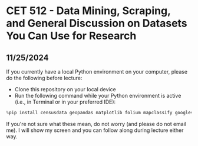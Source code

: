 # CET 512 - Data Mining, Scraping, and General Discussion on Datasets You Can Use for Research
## 11/25/2024

If you currently have a local Python environment on your computer, please do the following before lecture:
* Clone this repository on your local device
* Run the following command while your Python environment is active (i.e., in Terminal or in your preferred IDE):
```python 
%pip install censusdata geopandas matplotlib folium mapclassify googlesearch-python selenium nominatim-api geopy
```

If you're not sure what these mean, do not worry (and please do not email me). I will show my screen and you can follow along during lecture either way.


